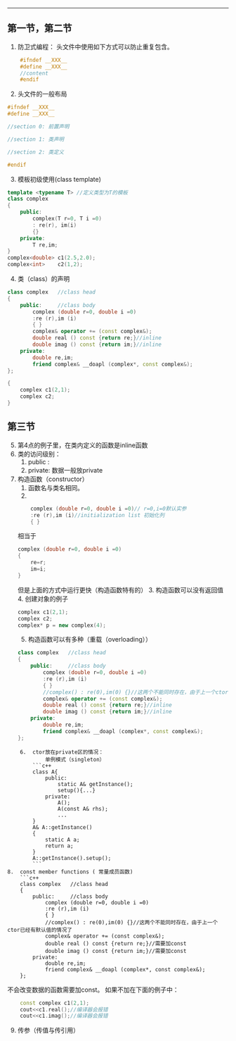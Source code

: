 ----
##  第一节，第二节
1.  防卫式编程： 头文件中使用如下方式可以防止重复包含。
```c++
	#ifndef __XXX__
	#define __XXX__
	//content
	#endif
```
2.  头文件的一般布局
```c++
#ifndef __XXX__
#define __XXX__

//section 0: 前置声明

//section 1: 类声明

//section 2: 类定义

#endif
```
3. 模板初级使用(class template)
``` C++
template <typename T> //定义类型为T的模板
class complex
{
	public:
		complex(T r=0, T i =0)
		: re(r), im(i)
		{}
	private:
		T re,im;
}
complex<double> c1(2.5,2.0);
complex<int>    c2(1,2);
```
4. 类（class）的声明
```c++
class complex   //class head
{
	public:     //class body
		complex (double r=0, double i =0)
		:re (r),im (i)
		{ }
		complex& operator += (const complex&);
		double real () const {return re;}//inline
		double imag () const {return im;}//inline
	private:
		double re,im;
		friend complex& __doapl (complex*, const complex&);
};

{
	complex c1(2,1);
	complex c2;
}
```
## 第三节

5. 第4点的例子里，在类内定义的函数是inline函数
6. 类的访问级别：
	1. public :
	2. private: 数据一般放private
7. 构造函数（constructor）
	1. 函数名与类名相同。
	2. 
	```C++
		complex (double r=0, double i =0)// r=0,i=0默认实参
		:re (r),im (i)//initialization list 初始化列
		{ }
	```
	相当于
	```c++
	complex (double r=0, double i =0)
	{
		re=r;
		im=i;
	}
	```
	但是上面的方式中运行更快（构造函数特有的）
	3. 构造函数可以没有返回值
	4. 创建对象的例子
	```C++
	complex c1(2,1);
	complex c2;
	complex* p = new complex(4);
	```
	5. 构造函数可以有多种（重载（overloading））
	```c++
	class complex   //class head
	{
		public:     //class body
			complex (double r=0, double i =0)
			:re (r),im (i)
			{ }
			//complex() : re(0),im(0) {}//这两个不能同时存在，由于上一个ctor已经有默认值的情况了
			complex& operator += (const complex&);
			double real () const {return re;}//inline
			double imag () const {return im;}//inline
		private:
			double re,im;
			friend complex& __doapl (complex*, const complex&);
	};
```
	6.  ctor放在private区的情况：
			单例模式（singleton）
		```c++
		class A{
			public:
				static A& getInstance();
				setup(){...}
			private:
				A();
				A(const A& rhs);
				...
		}
		A& A::getInstance()
		{
			static A a;
			return a;
		}
		A::getInstance().setup();
		```
8.  const member functions ( 常量成员函数)
	```c++
	class complex   //class head
	{
		public:     //class body
			complex (double r=0, double i =0)
			:re (r),im (i)
			{ }
			//complex() : re(0),im(0) {}//这两个不能同时存在，由于上一个ctor已经有默认值的情况了
			complex& operator += (const complex&);
			double real () const {return re;}//需要加const 
			double imag () const {return im;}//需要加const
		private:
			double re,im;
			friend complex& __doapl (complex*, const complex&);
	};
```
不会改变数据的函数需要加const。
		如果不加在下面的例子中：
```c++
	const complex c1(2,1);
	cout<<c1.real();//编译器会报错
	cout<<c1.imag();//编译器会报错
```
9. 传参（传值与传引用）
